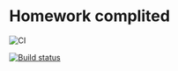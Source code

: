 # Homework complited

![CI](https://github.com/yung78/ahj-hw9.1/actions/workflows/web.yml/badge.svg)

[![Build status](https://ci.appveyor.com/api/projects/status/ilvg7wq7thc6ynu9?svg=true)](https://ci.appveyor.com/project/yung78/ahj-hw9-1)
